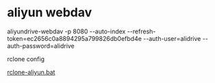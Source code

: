 # aliyun webdav

aliyundrive-webdav -p 8080 --auto-index --refresh-token=ec2656c0a8894295a799826db0efbd4e --auth-user=alidrive --auth-password=alidrive

rclone config

[rclone-aliyun.bat](aliyun%20webdav%2029d2f37a8edf4967905765cffce71b79/rclone-aliyun.bat)